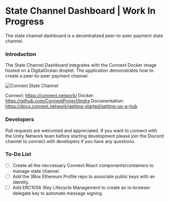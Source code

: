 # State Channel Dashboard | Work In Progress
The state channel dashboard is a decentralized peer-to-peer payment state channel.

### Introduction
The State Channel Dashboard integrates with the Connext Docker image hosted on a DigitalOcean droplet. The application demonstrates how to create a peer-to-peer payment channel.

![Connext State Channel](https://gateway.ipfs.io/ipfs/QmQPwnW7eZZJ6czEfKkePeQ9rMj7YTnuAASoi6Vyqe3hmW)

Connext: https://connext.network/
Docker: https://github.com/ConnextProject/Indra
Documentation: https://docs.connext.network/getting-started/setting-up-a-hub

### Developers
Pull requests are welcomed and appreciated. If you want to connect with the Unity Network team before starting development please join the Discord channel to connect with developers if you have any questions.

### To-Do List
- [ ] Create all the neccessary Connext React components/containers to manage state channel.
- [ ] Add the 3Box Ethereum Profile repo to associate public keys with an identity.
- [ ] Add ERC1056 (Key Lifecycle Management to create an in-browser delegate key to automate message signing